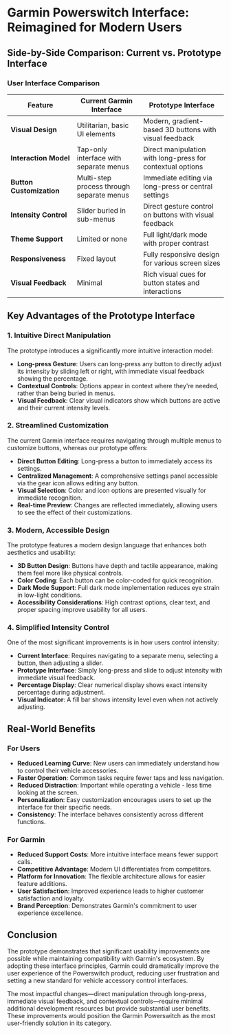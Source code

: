 # Garmin Powerswitch Interface: Reimagined for Modern Users

## Side-by-Side Comparison: Current vs. Prototype Interface

### User Interface Comparison

| **Feature**              | **Current Garmin Interface**              | **Prototype Interface**                                    |
| ------------------------ | ----------------------------------------- | ---------------------------------------------------------- |
| **Visual Design**        | Utilitarian, basic UI elements            | Modern, gradient-based 3D buttons with visual feedback     |
| **Interaction Model**    | Tap-only interface with separate menus    | Direct manipulation with long-press for contextual options |
| **Button Customization** | Multi-step process through separate menus | Immediate editing via long-press or central settings       |
| **Intensity Control**    | Slider buried in sub-menus                | Direct gesture control on buttons with visual feedback     |
| **Theme Support**        | Limited or none                           | Full light/dark mode with proper contrast                  |
| **Responsiveness**       | Fixed layout                              | Fully responsive design for various screen sizes           |
| **Visual Feedback**      | Minimal                                   | Rich visual cues for button states and interactions        |

## Key Advantages of the Prototype Interface

### 1. Intuitive Direct Manipulation

The prototype introduces a significantly more intuitive interaction model:

- **Long-press Gesture**: Users can long-press any button to directly adjust its intensity by sliding left or right, with immediate visual feedback showing the percentage.
- **Contextual Controls**: Options appear in context where they're needed, rather than being buried in menus.
- **Visual Feedback**: Clear visual indicators show which buttons are active and their current intensity levels.

### 2. Streamlined Customization

The current Garmin interface requires navigating through multiple menus to customize buttons, whereas our prototype offers:

- **Direct Button Editing**: Long-press a button to immediately access its settings.
- **Centralized Management**: A comprehensive settings panel accessible via the gear icon allows editing any button.
- **Visual Selection**: Color and icon options are presented visually for immediate recognition.
- **Real-time Preview**: Changes are reflected immediately, allowing users to see the effect of their customizations.

### 3. Modern, Accessible Design

The prototype features a modern design language that enhances both aesthetics and usability:

- **3D Button Design**: Buttons have depth and tactile appearance, making them feel more like physical controls.
- **Color Coding**: Each button can be color-coded for quick recognition.
- **Dark Mode Support**: Full dark mode implementation reduces eye strain in low-light conditions.
- **Accessibility Considerations**: High contrast options, clear text, and proper spacing improve usability for all users.

### 4. Simplified Intensity Control

One of the most significant improvements is in how users control intensity:

- **Current Interface**: Requires navigating to a separate menu, selecting a button, then adjusting a slider.
- **Prototype Interface**: Simply long-press and slide to adjust intensity with immediate visual feedback.
- **Percentage Display**: Clear numerical display shows exact intensity percentage during adjustment.
- **Visual Indicator**: A fill bar shows intensity level even when not actively adjusting.

## Real-World Benefits

### For Users

- **Reduced Learning Curve**: New users can immediately understand how to control their vehicle accessories.
- **Faster Operation**: Common tasks require fewer taps and less navigation.
- **Reduced Distraction**: Important while operating a vehicle - less time looking at the screen.
- **Personalization**: Easy customization encourages users to set up the interface for their specific needs.
- **Consistency**: The interface behaves consistently across different functions.

### For Garmin

- **Reduced Support Costs**: More intuitive interface means fewer support calls.
- **Competitive Advantage**: Modern UI differentiates from competitors.
- **Platform for Innovation**: The flexible architecture allows for easier feature additions.
- **User Satisfaction**: Improved experience leads to higher customer satisfaction and loyalty.
- **Brand Perception**: Demonstrates Garmin's commitment to user experience excellence.

## Conclusion

The prototype demonstrates that significant usability improvements are possible while maintaining compatibility with Garmin's ecosystem. By adopting these interface principles, Garmin could dramatically improve the user experience of the Powerswitch product, reducing user frustration and setting a new standard for vehicle accessory control interfaces.

The most impactful changes—direct manipulation through long-press, immediate visual feedback, and contextual controls—require minimal additional development resources but provide substantial user benefits. These improvements would position the Garmin Powerswitch as the most user-friendly solution in its category.
